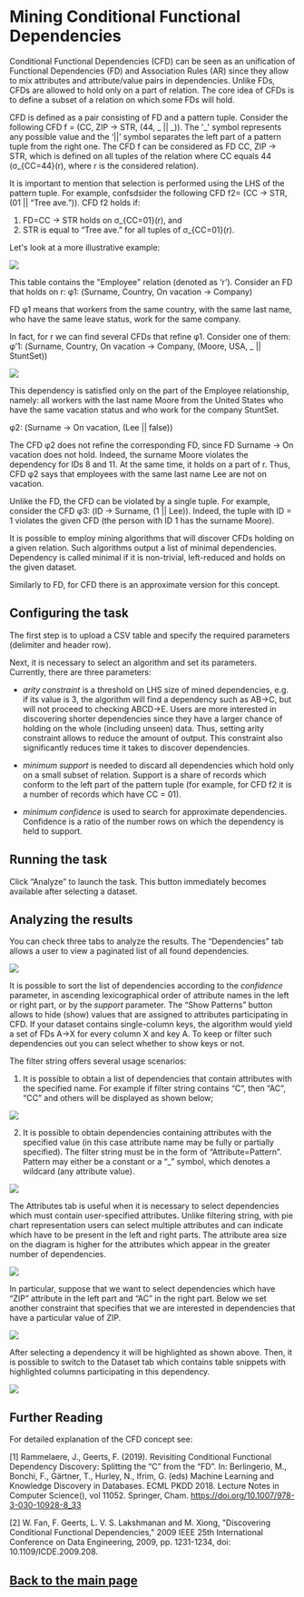 # Mining Conditional Functional Dependencies

Conditional Functional Dependencies (CFD) can be seen as an unification of Functional Dependencies (FD) and Association Rules (AR) since they allow to mix attributes and attribute/value pairs in dependencies. Unlike FDs, CFDs are allowed to hold only on a part of relation. The core idea of CFDs is to define a subset of a relation on which some FDs will hold.

CFD is defined as a pair consisting of FD and a pattern tuple. Consider the following CFD f = (CC, ZIP -> STR, (44, _ \|\| \_)). The '\_' symbol represents any possible value and the ‘\|\|’ symbol separates the left part of a pattern tuple from the right one. The CFD f can be considered as FD СС, ZIP -> STR, which is defined on all tuples of the relation where CC equals 44 (σ_{CC=44}(r), where r is the considered relation).

It is important to mention that selection is performed using the LHS of the pattern tuple. For example, confsdsider the following CFD f2= (CC -> STR, (01 \|\| “Tree ave.”)).
CFD f2 holds if:
1. FD=CC -> STR holds on σ_{CC=01}(r), and
2. STR is equal to “Tree ave.” for all tuples of σ_{CC=01}(r).


Let's look at a more illustrative example:

<img src="../images/cfd-illustration.png"/>

This table contains the "Employee" relation (denoted as ‘r’). Consider an FD that holds on r:
φ1: (Surname, Country, On vacation -> Company)

FD φ1 means that workers from the same country, with the same last name, who have the same leave status, work for the same company.

In fact, for r we can find several CFDs that refine φ1. Consider one of them:
φ’1: (Surname, Country,  On vacation -> Company, (Moore, USA, _ \|\| StuntSet))

<img src="../images/cfd-illustration-refined.png"/>

This dependency is satisfied only on the part of the Employee relationship, namely: all workers with the last name Moore from the United States who have the same vacation status and who work for the company StuntSet.

φ2: (Surname -> On vacation, (Lee \|\| false))

The CFD φ2 does not refine the corresponding FD, since FD Surname -> On vacation does not hold. Indeed, the surname Moore violates the dependency for IDs 8 and 11. At the same time, it holds on a part of r. Thus, CFD φ2 says that employees with the same last name Lee are not on vacation.

Unlike the FD, the CFD can be violated by a single tuple. For example, consider the CFD
φ3: (ID -> Surname, (1 \|\| Lee)). Indeed, the tuple with ID = 1 violates the given CFD (the person with ID 1 has the surname Moore).

It is possible to employ mining algorithms that will discover CFDs holding on a given relation. Such algorithms output a list of minimal dependencies. Dependency is called minimal if it is non-trivial, left-reduced and holds on the given dataset.

Similarly to FD, for CFD there is an approximate version for this concept.


## Configuring the task

The first step is to upload a CSV table and specify the required parameters (delimiter and header row).

Next, it is necessary to select an algorithm and set its parameters. Currently, there are three parameters:

- _arity constraint_ is a threshold on LHS size of mined dependencies, e.g. if its value is 3, the algorithm will find a dependency such as AB->C, but will not proceed to checking ABCD->E. Users are more interested in discovering shorter dependencies since they have a larger chance of holding on the whole (including unseen) data. Thus, setting arity constraint allows to reduce the amount of output. This constraint also significantly reduces time it takes to discover dependencies.  

- _minimum support_ is needed to discard all dependencies which hold only on a small subset of relation. Support is a share of records which conform to the left part of the pattern tuple (for example, for CFD f2 it is a number of records which have CC = 01).

- _minimum confidence_ is used to search for approximate dependencies. Confidence is a ratio of the number rows on which the dependency is held to support.

## Running the task
Click “Analyze” to launch the task. This button immediately becomes available after selecting a dataset.

## Analyzing the results
You can check three tabs to analyze the results. The “Dependencies” tab allows a user to view a paginated list of all found dependencies.

<img src="../images/cfd-list.png"/>

It is possible to sort the list of dependencies according to the _confidence_ parameter, in ascending lexicographical order of attribute names in the left or right part, or by the _support_ parameter. The “Show Patterns” button allows to hide (show) values that are assigned to attributes participating in CFD. If your dataset contains single-column keys, the algorithm would yield a set of FDs A→X for every column X and key A. To keep or filter such dependencies out you can select whether to show keys or not.

The filter string offers several usage scenarios:

1. It is possible to obtain a list of dependencies that contain attributes with the specified name. For example if filter string contains “C”, then “AC”, “CC” and others will be displayed as shown below;
  <img src="../images/cfd-find-by-name.png"/>

2. It is possible to obtain dependencies containing attributes with the specified value (in this case attribute name may be fully or partially specified). The filter string must be in the form of “Attribute=Pattern”. Pattern may either be a constant or a “_” symbol, which denotes a wildcard (any attribute value).
  <img src="../images/cfd-regex.png"/>

The Attributes tab is useful when it is necessary to select dependencies which must contain user-specified attributes. Unlike filtering string, with pie chart representation users can select multiple attributes and can indicate which have to be present in the left and right parts. The attribute area size on the diagram is higher for the attributes which appear in the greater number of dependencies.

<img src="../images/cfd-diagrams.png"/>


In particular, suppose that we want to select dependencies which have “ZIP” attribute in the left part and “AC” in the right part. Below we set another constraint that specifies that we are interested in dependencies that have a particular value of ZIP.

<img src="../images/cfd-selected.png"/>


After selecting a dependency it will be highlighted as shown above. Then, it is possible to switch to the Dataset tab which contains table snippets with highlighted columns participating in this dependency.

<img src="../images/cfd-selected-snippet.png"/>


## Further Reading
For detailed explanation of the CFD concept see:

[1] Rammelaere, J., Geerts, F. (2019). Revisiting Conditional Functional Dependency Discovery: Splitting the “C” from the “FD”. In: Berlingerio, M., Bonchi, F., Gärtner, T., Hurley, N., Ifrim, G. (eds) Machine Learning and Knowledge Discovery in Databases. ECML PKDD 2018. Lecture Notes in Computer Science(), vol 11052. Springer, Cham. https://doi.org/10.1007/978-3-030-10928-8_33

[2] W. Fan, F. Geerts, L. V. S. Lakshmanan and M. Xiong, "Discovering Conditional Functional Dependencies," 2009 IEEE 25th International Conference on Data Engineering, 2009, pp. 1231-1234, doi: 10.1109/ICDE.2009.208.


## [Back to the main page](../index.md#task-dependent-analysis)
